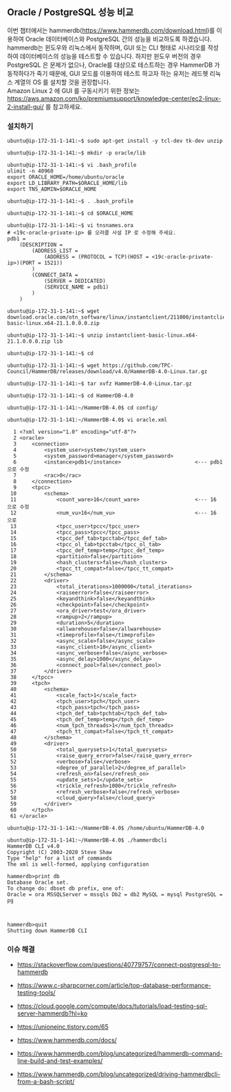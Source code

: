 ## Oracle / PostgreSQL 성능 비교 ##

이번 챕터에서는 hammerdb(https://www.hammerdb.com/download.html)를 이용하여 Oracle 데이터베이스와 PostgreSQL 간의 성능을 비교하도록 하겠습니다. hammerdb는 윈도우와 리눅스에서 동작하며, GUI 또는 CLI 형태로 시나리오를 작성하여 데이터베이스의 성능을 테스트할 수 있습니다. 하지만 윈도우 버전의 경우 PostgreSQL 은 문제가 없으나, Oracle를 대상으로 테스트하는 경우 HammerDB 가 동작하다가 죽기 때문에, GUI 모드를 이용하여 테스트 하고자 하는 유저는 레드헷 리눅스 계열의 OS 를 설치할 것을 권장합니다.   
Amazon Linux 2 에 GUI 를 구동시키기 위한 정보는 https://aws.amazon.com/ko/premiumsupport/knowledge-center/ec2-linux-2-install-gui/ 를 참고하세요.

### 설치하기 ###

```
ubuntu@ip-172-31-1-141:~$ sudo apt-get install -y tcl-dev tk-dev unzip

ubuntu@ip-172-31-1-141:~$ mkdir -p oracle/lib

ubuntu@ip-172-31-1-141:~$ vi .bash_profile
ulimit -n 40960
export ORACLE_HOME=/home/ubuntu/oracle
export LD_LIBRARY_PATH=$ORACLE_HOME/lib
export TNS_ADMIN=$ORACLE_HOME

ubuntu@ip-172-31-1-141:~$ . .bash_profile

ubuntu@ip-172-31-1-141:~$ cd $ORACLE_HOME

ubuntu@ip-172-31-1-141:~$ vi tnsnames.ora
# <19c-oracle-private-ip> 를 오라클 사설 IP 로 수정해 주세요.
pdb1 =
    (DESCRIPTION =
        (ADDRESS_LIST =
            (ADDRESS = (PROTOCOL = TCP)(HOST = <19c-oracle-private-ip>)(PORT = 1521))
        )
        (CONNECT_DATA =
            (SERVER = DEDICATED)
            (SERVICE_NAME = pdb1)
        )
    )

ubuntu@ip-172-31-1-141:~$ wget download.oracle.com/otn_software/linux/instantclient/211000/instantclient-basic-linux.x64-21.1.0.0.0.zip

ubuntu@ip-172-31-1-141:~$ unzip instantclient-basic-linux.x64-21.1.0.0.0.zip lib

ubuntu@ip-172-31-1-141:~$ cd

ubuntu@ip-172-31-1-141:~$ wget https://github.com/TPC-Council/HammerDB/releases/download/v4.0/HammerDB-4.0-Linux.tar.gz

ubuntu@ip-172-31-1-141:~$ tar xvfz HammerDB-4.0-Linux.tar.gz

ubuntu@ip-172-31-1-141:~$ cd HammerDB-4.0

ubuntu@ip-172-31-1-141:~/HammerDB-4.0$ cd config/

ubuntu@ip-172-31-1-141:~/HammerDB-4.0$ vi oracle.xml

  1 <?xml version="1.0" encoding="utf-8"?>
  2 <oracle>
  3     <connection>
  4         <system_user>system</system_user>
  5         <system_password>manager</system_password>
  6         <instance>pdb1</instance>                        <--- pdb1 으로 수정
  7         <rac>0</rac>
  8     </connection>
  9     <tpcc>
 10         <schema>
 11             <count_ware>16</count_ware>                  <--- 16 으로 수정 
 12             <num_vu>16</num_vu>                          <--- 16 으로  
 13             <tpcc_user>tpcc</tpcc_user>
 14             <tpcc_pass>tpcc</tpcc_pass>
 15             <tpcc_def_tab>tpcctab</tpcc_def_tab>
 16             <tpcc_ol_tab>tpcctab</tpcc_ol_tab>
 17             <tpcc_def_temp>temp</tpcc_def_temp>
 18             <partition>false</partition>
 19             <hash_clusters>false</hash_clusters>
 20             <tpcc_tt_compat>false</tpcc_tt_compat>
 21         </schema>
 22         <driver>
 23             <total_iterations>1000000</total_iterations>
 24             <raiseerror>false</raiseerror>
 25             <keyandthink>false</keyandthink>
 26             <checkpoint>false</checkpoint>
 27             <ora_driver>test</ora_driver>
 28             <rampup>2</rampup>
 29             <duration>5</duration>
 30             <allwarehouse>false</allwarehouse>
 31             <timeprofile>false</timeprofile>
 32             <async_scale>false</async_scale>
 33             <async_client>10</async_client>
 34             <async_verbose>false</async_verbose>
 35             <async_delay>1000</async_delay>
 36             <connect_pool>false</connect_pool>
 37         </driver>
 38     </tpcc>
 39     <tpch>
 40         <schema>
 41             <scale_fact>1</scale_fact>                   
 42             <tpch_user>tpch</tpch_user>
 43             <tpch_pass>tpch</tpch_pass>
 44             <tpch_def_tab>tpchtab</tpch_def_tab>
 45             <tpch_def_temp>temp</tpch_def_temp>
 46             <num_tpch_threads>1</num_tpch_threads>
 47             <tpch_tt_compat>false</tpch_tt_compat>
 48         </schema>
 49         <driver>
 50             <total_querysets>1</total_querysets>
 51             <raise_query_error>false</raise_query_error>
 52             <verbose>false</verbose>
 53             <degree_of_parallel>2</degree_of_parallel>
 54             <refresh_on>false</refresh_on>
 55             <update_sets>1</update_sets>
 56             <trickle_refresh>1000</trickle_refresh>
 57             <refresh_verbose>false</refresh_verbose>
 58             <cloud_query>false</cloud_query>
 59         </driver>
 60     </tpch>
 61 </oracle>

```

```
ubuntu@ip-172-31-1-141:~/HammerDB-4.0$ /home/ubuntu/HammerDB-4.0

ubuntu@ip-172-31-1-141:~/HammerDB-4.0$ ./hammerdbcli 
HammerDB CLI v4.0
Copyright (C) 2003-2020 Steve Shaw
Type "help" for a list of commands
The xml is well-formed, applying configuration

hammerdb>print db
Database Oracle set.
To change do: dbset db prefix, one of:
Oracle = ora MSSQLServer = mssqls Db2 = db2 MySQL = mysql PostgreSQL = pg 



hammerdb>quit
Shutting down HammerDB CLI
```

### 이슈 해결 ###

* https://stackoverflow.com/questions/40779757/connect-postgresql-to-hammerdb

* https://www.c-sharpcorner.com/article/top-database-performance-testing-tools/

* https://cloud.google.com/compute/docs/tutorials/load-testing-sql-server-hammerdb?hl=ko

* https://unioneinc.tistory.com/65

* https://www.hammerdb.com/docs/

* https://www.hammerdb.com/blog/uncategorized/hammerdb-command-line-build-and-test-examples/

* https://www.hammerdb.com/blog/uncategorized/driving-hammerdbcli-from-a-bash-script/

